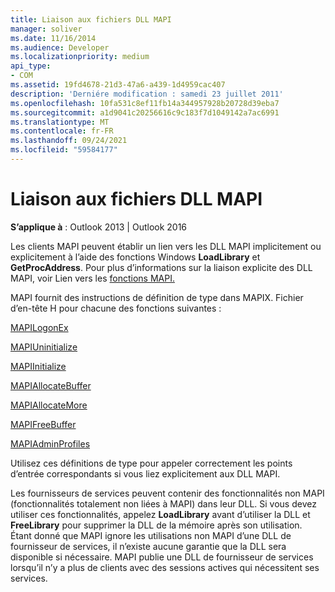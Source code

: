 ```yaml
---
title: Liaison aux fichiers DLL MAPI
manager: soliver
ms.date: 11/16/2014
ms.audience: Developer
ms.localizationpriority: medium
api_type:
- COM
ms.assetid: 19fd4678-21d3-47a6-a439-1d4959cac407
description: 'Derniére modification : samedi 23 juillet 2011'
ms.openlocfilehash: 10fa531c8ef11fb14a344957928b20728d39eba7
ms.sourcegitcommit: a1d9041c20256616c9c183f7d1049142a7ac6991
ms.translationtype: MT
ms.contentlocale: fr-FR
ms.lasthandoff: 09/24/2021
ms.locfileid: "59584177"
---
```

# <a name="linking-to-the-mapi-dlls"></a>Liaison aux fichiers DLL MAPI

  
  
**S’applique à** : Outlook 2013 | Outlook 2016 
  
Les clients MAPI peuvent établir un lien vers les DLL MAPI implicitement ou explicitement à l’aide des fonctions Windows **LoadLibrary** et **GetProcAddress**. Pour plus d’informations sur la liaison explicite des DLL MAPI, voir Lien vers les [fonctions MAPI.](how-to-link-to-mapi-functions.md)
  
MAPI fournit des instructions de définition de type dans MAPIX. Fichier d’en-tête H pour chacune des fonctions suivantes :
  
[MAPILogonEx](mapilogonex.md)
  
[MAPIUninitialize](mapiuninitialize.md)
  
[MAPIInitialize](mapiinitialize.md)
  
[MAPIAllocateBuffer](mapiallocatebuffer.md)
  
[MAPIAllocateMore](mapiallocatemore.md)
  
[MAPIFreeBuffer](mapifreebuffer.md)
  
[MAPIAdminProfiles](mapiadminprofiles.md)
  
Utilisez ces définitions de type pour appeler correctement les points d’entrée correspondants si vous liez explicitement aux DLL MAPI.
  
Les fournisseurs de services peuvent contenir des fonctionnalités non MAPI (fonctionnalités totalement non liées à MAPI) dans leur DLL. Si vous devez utiliser ces fonctionnalités, appelez **LoadLibrary** avant d’utiliser la DLL et **FreeLibrary** pour supprimer la DLL de la mémoire après son utilisation. Étant donné que MAPI ignore les utilisations non MAPI d’une DLL de fournisseur de services, il n’existe aucune garantie que la DLL sera disponible si nécessaire. MAPI publie une DLL de fournisseur de services lorsqu’il n’y a plus de clients avec des sessions actives qui nécessitent ses services. 
  

